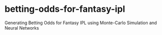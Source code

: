 # betting-odds-for-fantasy-ipl
Generating Betting Odds for Fantasy IPL using Monte-Carlo Simulation and Neural Networks
